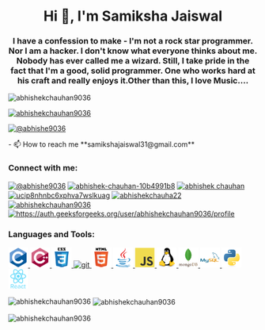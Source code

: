 <h1 align="center"> Hi 👋, I'm Samiksha Jaiswal </h1>
<h3 align="center">
I have a confession to make - I'm not a rock star programmer. Nor I am a hacker. 
I don't know what everyone thinks about me. Nobody has ever called me a wizard. 
Still, I take pride in the fact that I'm a good, solid programmer. 
One who works hard at his craft and really enjoys it.Other than this, I love Music....
</h3>
<p align="left"> <img src="https://komarev.com/ghpvc/?username=abhishekchauhan9036&label=Profile%20views&color=0e75b6&style=flat" alt="abhishekchauhan9036" /> </p>
<p align="left"> <a href="https://github.com/ryo-ma/github-profile-trophy"><img src="https://github-profile-trophy.vercel.app/?username=abhishekchauhan9036" alt="abhishekchauhan9036" /></a> </p>
<p align="left"> <a href="https://twitter.com/@abhishe9036" target="blank"><img src="https://img.shields.io/twitter/follow/@abhishe9036?logo=twitter&style=for-the-badge" alt="@abhishe9036" /></a> </p>
- 📫 How to reach me **samikshajaiswal31@gmail.com**
<h3 align="left">Connect with me:</h3>
<p align="left">
<a href="https://twitter.com/@abhishe9036" target="blank"><img align="center" src="https://raw.githubusercontent.com/rahuldkjain/github-profile-readme-generator/master/src/images/icons/Social/twitter.svg" alt="@abhishe9036" height="30" width="40" /></a>
<a href="https://linkedin.com/in/abhishek-chauhan-10b4991b8" target="blank"><img align="center" src="https://raw.githubusercontent.com/rahuldkjain/github-profile-readme-generator/master/src/images/icons/Social/linked-in-alt.svg" alt="abhishek-chauhan-10b4991b8" height="30" width="40" /></a>
<a href="https://www.youtube.com/c/abhishek chauhan" target="blank"><img align="center" src="https://raw.githubusercontent.com/rahuldkjain/github-profile-readme-generator/master/src/images/icons/Social/youtube.svg" alt="abhishek chauhan" height="30" width="40" /></a>
<a href="https://www.youtube.com/c/ucip8nhnbc6xphva7wslkuag" target="blank"><img align="center" src="https://raw.githubusercontent.com/rahuldkjain/github-profile-readme-generator/master/src/images/icons/Social/youtube.svg" alt="ucip8nhnbc6xphva7wslkuag" height="30" width="40" /></a>
<a href="https://www.hackerrank.com/abhishekchauha22" target="blank"><img align="center" src="https://raw.githubusercontent.com/rahuldkjain/github-profile-readme-generator/master/src/images/icons/Social/hackerrank.svg" alt="abhishekchauha22" height="30" width="40" /></a>
<a href="https://www.leetcode.com/abhishekchauhan9036" target="blank"><img align="center" src="https://raw.githubusercontent.com/rahuldkjain/github-profile-readme-generator/master/src/images/icons/Social/leet-code.svg" alt="abhishekchauhan9036" height="30" width="40" /></a>
<a href="https://auth.geeksforgeeks.org/user/https://auth.geeksforgeeks.org/user/abhishekchauhan9036/profile" target="blank"><img align="center" src="https://raw.githubusercontent.com/rahuldkjain/github-profile-readme-generator/master/src/images/icons/Social/geeks-for-geeks.svg" alt="https://auth.geeksforgeeks.org/user/abhishekchauhan9036/profile" height="30" width="40" /></a>
</p>
<h3 align="left">Languages and Tools:</h3>
<p align="left"> <a href="https://www.cprogramming.com/" target="_blank" rel="noreferrer"> <img src="https://raw.githubusercontent.com/devicons/devicon/master/icons/c/c-original.svg" alt="c" width="40" height="40"/> </a> <a href="https://www.w3schools.com/cpp/" target="_blank" rel="noreferrer"> <img src="https://raw.githubusercontent.com/devicons/devicon/master/icons/cplusplus/cplusplus-original.svg" alt="cplusplus" width="40" height="40"/> </a> <a href="https://www.w3schools.com/css/" target="_blank" rel="noreferrer"> <img src="https://raw.githubusercontent.com/devicons/devicon/master/icons/css3/css3-original-wordmark.svg" alt="css3" width="40" height="40"/> </a> <a href="https://git-scm.com/" target="_blank" rel="noreferrer"> <img src="https://www.vectorlogo.zone/logos/git-scm/git-scm-icon.svg" alt="git" width="40" height="40"/> </a> <a href="https://www.w3.org/html/" target="_blank" rel="noreferrer"> <img src="https://raw.githubusercontent.com/devicons/devicon/master/icons/html5/html5-original-wordmark.svg" alt="html5" width="40" height="40"/> </a> <a href="https://www.java.com" target="_blank" rel="noreferrer"> <img src="https://raw.githubusercontent.com/devicons/devicon/master/icons/java/java-original.svg" alt="java" width="40" height="40"/> </a> <a href="https://developer.mozilla.org/en-US/docs/Web/JavaScript" target="_blank" rel="noreferrer"> <img src="https://raw.githubusercontent.com/devicons/devicon/master/icons/javascript/javascript-original.svg" alt="javascript" width="40" height="40"/> </a> <a href="https://www.linux.org/" target="_blank" rel="noreferrer"> <img src="https://raw.githubusercontent.com/devicons/devicon/master/icons/linux/linux-original.svg" alt="linux" width="40" height="40"/> </a> <a href="https://www.mongodb.com/" target="_blank" rel="noreferrer"> <img src="https://raw.githubusercontent.com/devicons/devicon/master/icons/mongodb/mongodb-original-wordmark.svg" alt="mongodb" width="40" height="40"/> </a> <a href="https://www.mysql.com/" target="_blank" rel="noreferrer"> <img src="https://raw.githubusercontent.com/devicons/devicon/master/icons/mysql/mysql-original-wordmark.svg" alt="mysql" width="40" height="40"/> </a> <a href="https://www.python.org" target="_blank" rel="noreferrer"> <img src="https://raw.githubusercontent.com/devicons/devicon/master/icons/python/python-original.svg" alt="python" width="40" height="40"/> </a> <a href="https://reactjs.org/" target="_blank" rel="noreferrer"> <img src="https://raw.githubusercontent.com/devicons/devicon/master/icons/react/react-original-wordmark.svg" alt="react" width="40" height="40"/> </a> </p>
<p><img align="left" src="https://github-readme-stats.vercel.app/api/top-langs?username=abhishekchauhan9036&show_icons=true&locale=en&layout=compact" alt="abhishekchauhan9036" /></p>
<p>&nbsp;<img align="center" src="https://github-readme-stats.vercel.app/api?username=abhishekchauhan9036&show_icons=true&locale=en" alt="abhishekchauhan9036" /></p>

<p><img align="center" src="https://github-readme-streak-stats.herokuapp.com/?user=abhishekchauhan9036&" alt="abhishekchauhan9036" /></p>
